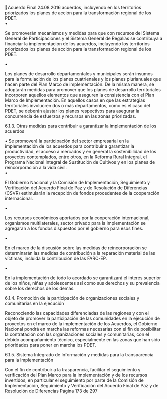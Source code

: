 Acuerdo Final 
24.08.2016 
acuerdos,  incluyendo  en  los  territorios  priorizados  los  planes  de  acción  para  la  transformación 
regional de los PDET.  
•

Se promoverán mecanismos y medidas para que con recursos del  Sistema General de Participaciones 
y  el  Sistema  General  de  Regalías  se  contribuya  a  financiar  la  implementación  de  los  acuerdos, 
incluyendo los territorios priorizados los planes de acción para la transformación regional de los PDET.  

•

Los  planes  de  desarrollo  departamentales  y  municipales  serán  insumos  para  la  formulación  de  los 
planes cuatrienales y los planes plurianuales que hacen parte del Plan Marco de implementación. De 
la  misma  manera,  se  adoptarán  medidas  para  promover  que  los  planes  de  desarrollo  territoriales 
incorporen aquellos elementos que aseguren la consistencia con el Plan Marco de Implementación. 
En aquellos casos en que las estrategias territoriales involucren dos o más departamentos, como es 
el caso del PDET, se deberán ajustar los planes respectivos para asegurar la concurrencia de esfuerzos 
y recursos en las zonas priorizadas. 

6.1.3. Otras medidas para contribuir a garantizar la implementación de los acuerdos 
 
• Se  promoverá  la  participación  del  sector  empresarial  en  la  implementación  de  los  acuerdos  para 
contribuir a garantizar la productividad, el acceso a  mercados y en general la sostenibilidad de los 
proyectos contemplados, entre otros, en la Reforma Rural Integral, el Programa Nacional Integral de 
Sustitución de Cultivos y en los planes de reincorporación  a la vida civil.  
•

El Gobierno Nacional y la Comisión de Implementación, Seguimiento y Verificación del Acuerdo Final 
de Paz y de Resolución de Diferencias (CSVR) estimularán la recepción de fondos procedentes de la 
cooperación internacional. 

•

Los  recursos  económicos  aportados  por  la  cooperación  internacional,  organismos  multilaterales, 
sector privado para la implementación se agregaran a los fondos dispuestos por el gobierno para esos 
fines. 

•

En el marco de la discusión sobre las medidas de reincorporación se determinarán las medidas de 
contribución a la reparación material de las víctimas, incluida la contribución de las FARC-EP. 

•

En  la  implementación  de  todo  lo  acordado  se  garantizará  el  interés  superior  de  los  niños,  niñas  y 
adolescentes así como sus derechos y su prevalencia sobre los derechos de los demás. 

 
6.1.4. Promoción de la participación de organizaciones sociales y comunitarias en la ejecución  
 
Reconociendo las capacidades diferenciadas de las regiones y con el objeto de promover la participación 
de las comunidades en la ejecución de proyectos en el marco de la implementación de los Acuerdos, el 
Gobierno Nacional pondrá en marcha  las reformas necesarias con el fin de posibilitar la contratación con 
las organizaciones sociales y comunitarias, con el debido acompañamiento técnico,  especialmente en las 
zonas que han sido prioridades para poner en marcha los PDET. 
 
6.1.5. Sistema Integrado de Información y medidas para la transparencia para la Implementación 
 
Con  el  fin  de  contribuir  a  la  trasparencia,  facilitar  el  seguimiento  y  verificación  del  Plan  Marco  para  la 
implementación y de los recursos invertidos, en particular el seguimiento por parte de la  Comisión de 
Implementación,  Seguimiento  y  Verificación  del  Acuerdo  Final  de  Paz  y  de  Resolución  de  Diferencias 
Página 173 de 297 
 

